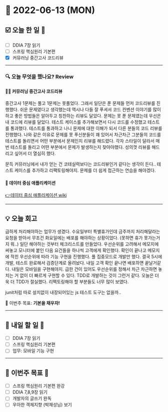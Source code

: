 # 📆 2022-06-13 (MON)
## ☑️ 오늘 한 일 📑
- [ ] DDIA 7장 읽기
- [ ] 스프링 핵심원리 기본편
- [x] 커뮤러닝 중간고사 코드리뷰
***

### 🔍️ 오늘 무엇을 했나요? Review
#### 👩‍💻 커뮤러닝 중간고사 코드리뷰
중간고사 1문제는 풀고 1문제는 못풀었다. 그래서 일단은 푼 문제들 먼저 코드리뷰를 진행했다. 쉬운 문제였다고 생각했는데 역시나 다들 잘 푸셔서
코드 컨벤션 이야기를 많이 하고 좋은 방법들은 알아두고 칭찬하는 리뷰도 달았다. 문제는 못 푼 문제였는데 우선은 내 코드에 리뷰를 달았다. 
테스트 케이스를 추가해보면서 다시 코드를 수정했고 테스트를 통과했다. 테스트를 통과하고 나니 문제에 대한 이해가 되서 다른 분들의 코드 리뷰를 진행했다.
나와 같은 이유로 문제를 못 푸신분들이 꽤 있어서 차근차근 그분들의 코드를 테스트를 돌리면서 어떤 부분에서 문제인지 리뷰를 해드렸다. 
각자 스타일이 달라서 매번 테스트를 돌리고 어떤 부분에서 문제가 발생하는지 찾아야했다. 성의껏 리뷰를 해드리고 싶어서 더 열심히 했다. 

문득 커뮤러닝에서 내가 얻는 건 코테실력보다는 코드리뷰인거 같다는 생각이 든다.. 테스트 케이스를 추가하고 리팩토링해야지. 문제를 더 쉽게 접근하는 연습을 해야겠다. 

#### 📗 데이터 중심 애플리케이션 
   
[👉데이터 중심 애플리케이션 wiki](https://codesoom-bookclub.notion.site/f2e834292817487a8d9429520de81ef1)

***

## 💡 오늘 회고
급하게 처리해야하는 업무가 생겼다. 수요일부터 특별휴가인데 금주까지 처리해달라는 요청을 받아서 무조건 화요일에는 배포를 해야하는 상황이었다. 
(못하면 휴가 못가는거지 뭐..) 
일단 해야하는 것부터 체크리스트를 만들었다. 우선순위를 고려해서 메모지에 써놓고 모니터에 붙인 다음 요건들을 하나씩 고객에게 확인했다. 
확인이 끝나고 메모지에 적힌 우선순위에 따라 기능 구현을 진행했다. 풀 집중모드로 개발만 했다. 결국 5시에 개발, 테스트 완료해서 검증단계로 올려놨다. 
내일 고객 확인 끝나면 배포하면 끝날거같다. 내일은 모바일을 구현해야지. 급한 건이 있어도 우선순위를 정해서 차근 차근하면 놓치는 거 없이 
더 빠르게 구현할 수 있다. TDD로 개발하는 것이 그런거 같다. 오늘은 더욱 더 TDD가 절실했다. 리팩토링해야 할 부분들도 너무 많이 보였다. 

junit처럼 따로 설치없이 내장되어있는 js 테스트 도구는 없을까..


🎯 이번주 목표: **기본을 채우자!**

***

## 🎯 내일 할 일 🎯
- [ ] DDIA 7장 읽기
- [ ] 스프링 핵심원리 기본편
- [ ] 업무: 모바일 기능 구현

***

## 🏁 이번주 목표 🏁
- [ ] 스프링 핵심원리 기본편 완강
- [ ] DDIA 7,8,9장 읽기
- [ ] 개발자의 글쓰기 완독
- [ ] 우아한 객체지향 (박재성님) 보기
